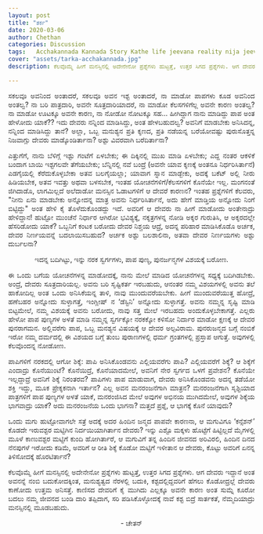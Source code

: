 ```yaml
---
layout: post
title: "ತರ್ಕ"
date: 2020-03-06
author: Chethan
categories: Discussion
tags:	Acchakannada Kannada Story Kathe life jeevana reality nija jeevana tarka prashegalu questions heaven earth vidhi
cover: "assets/tarka-acchakannada.jpg"
description: ಕೆಲವೊಮ್ಮೆ ‌ಹೀಗೆ ಮನಸ್ಸಿನಲ್ಲಿ ಅದೇನೇನೋ ಪ್ರಶ್ನೆಗಳು ಹುಟ್ಟತ್ತೆ, ಉತ್ತರ ಸಿಗದ ಪ್ರಶ್ನೆಗಳು. ಆಗ ದೇವರು ಇದ್ದಾನೆ ಅಂತ ಅವನನ್ನೆ ನಂಬಿ ಬದುಕೋದಕ್ಕಿಂದ, ಮನುಶ್ಯತ್ವದ ನೆರಳಲ್ಲಿ ಬದುಕಿ, ಕಶ್ಟದಲ್ಲಿದ್ದವರಿಗೆ ಹೆಗಲು ಕೊಡೋದ್ರಲ್ಲೆ ದೇವರು ಕಾಣೋದು ಉತ್ತಮ ಅನಿಸತ್ತೆ.

---
```


<p align ="justify">ಸಕಲವೂ ಅವನಿಂದ ಅಂತಾದರೆ, ಸಕಲವೂ ಅವನ ಇಶ್ಟ ಅಂತಾದರೆ, ನಾ ಮಾಡೋ ಪಾಪಗಳು ಕೂಡ ಅವನಿಂದ ಅಂತಲ್ವ? ನಾ ಬರಿ ಪಾತ್ರದಾರಿ, ಅವನೇ ಸೂತ್ರದಾರಿಯಾದರೆ, ನಾ ಮಾಡೋ ಕೆಲಸಗಳಿಗೆಲ್ಲ ಅವನೇ ಕಾರಣ ಅಂತಲ್ವ? ನಾ ಮಾಡೋ ಊಟಕ್ಕೂ ಅವನೇ ಕಾರಣ, ನಾ ನೋಡೋ ನೋಟಕ್ಕೂ ಸಹ... ಹೀಗಿದ್ದಾಗ ನಾನು ಮಾಡಿದ್ದು ಪಾಪ ಅಂತ ಹೇಳೋದು ಯಾಕೆ?? ಇದು ದೇವರು ನನ್ನಿಂದ ಮಾಡಿಸಿದ್ದು, ಅಂತ ಹೇಳಬಹುದಲ್ವ? ಅವನಿಗೆ ಮಾಡಬೇಕು ಅನಿಸಿದನ್ನ, ನನ್ನಿಂದ ಮಾಡಿಸಿದ್ದು ತಾನೆ? ಅಲ್ಲಾ, ಒಬ್ಬ ಮನುಶ್ಯನ ಪ್ರತಿ ಕ್ಶಣದ, ಪ್ರತಿ ನಡೆಯನ್ನ ಬರೆಯೋವಷ್ಟು ಪುರುಸೊತ್ತನ್ನ ನಿಜವಾಗ್ಲು ದೇವರು ಮಾಡ್ಕೊಂಡಿರ್ತಾನಾ? ಅಶ್ಟು ವಿವರವಾಗಿ ಬರೆದಿರ್ತಾನಾ? </p><!--more-->

<p align ="justify">ಎತ್ತುಗೆಗೆ, ನಾನು ಬೆಳಿಗ್ಗೆ ಇಶ್ಟು ಗಂಟೆಗೆ ಏಳಬೇಕು; ಈ ದಿಕ್ಕಿನಲ್ಲಿ ಮುಖ ಮಾಡಿ ಏಳಬೇಕು; ಎದ್ದ ನಂತರ ಆಕಳಿಕೆ ಬಂದಾಗ ಬಾಯಿ ಇಶ್ಟಗಲವೇ ತೆಗೆಯಬೇಕು; ಬೆನ್ನಿನಲ್ಲಿ ನವೆ ಬಂದ್ರೆ (ಅವನೇ ಯಾವ ಕ್ಶಣಕ್ಕೆ ಅಂತನೂ ನಿರ್ಧರಿಸಿರ್ತಾನೆ) ಎಡಗೈಯಲ್ಲಿ ಕೆರೆದುಕೊಳ್ಳಬೇಕಾ ಅತವ ಬಲಗೈಯಲ್ಲಾ; ಯಾವಾಗ ಸ್ನಾನ ಮಾಡ್ಬೇಕು, ಅದಕ್ಕೆ ಬಕೆಟ್ ಅಲ್ಲಿ ನೀರು ಹಿಡಿಯಬೇಕ, ಅತವ ಇವತ್ತು ಅಥವಾ ಬಳಸಬೇಕ, ಇಂತಹ ಯೋಚನೆಗಳಿಗೆ/ಕೆಲಸಗಳಿಗೆ ಕೊನೆಯೇ ಇಲ್ಲ. ಮಂಗನಂತೆ ಜಿಗಿದಾಡೊ, ಲಾಗಮಿಲ್ಲದೆ ಅಲೆದಾಡೋ ಮನಸ್ಸಿನ ಓಡಾಟಗಳಿಗೆ ಆ ದೇವರೆ ಕಾರಣನ? ಇಂತಹ ಪ್ರಶ್ನೆಗಳಿಗೆ ಕೆಲವರು, "ನೀನು ಏನು ಮಾಡಬೇಕು ಅನ್ನೋದನ್ನ ಮಾತ್ರ ಅವನು ನಿರ್ಧರಿಸಿರ್ತಾನೆ, ಅದು ಹೇಗೆ ಮಾಡ್ತಿಯ ಅನ್ನೋದು ನಿಂಗೆ ಬಿಟ್ಟಿದ್ದು" ಅಂತ ಹೇಳಿ ಕೈ ತೊಳೆದುಕೊಂಡದ್ದು ಇದೆ. ಅವರಿಗೆ ಆ ದೇವರು ನಾ ಹೀಗೆ ಮಾಡೋದು ಅಂತೇನಾದ್ರು ಹೇಳಿದ್ದಾನ! ಹುಟ್ಟೋ ಮುಂಚೆನೆ ನಿರ್ಧಾರ ಆಗಿರೋ ಭವಿಶ್ಯಕ್ಕೆ, ನಕ್ಶತ್ರಗಳನ್ನ ನೋಡಿ ಅಕ್ಶರ ಗುರುತಿಸಿ, ಆ ಅಕ್ಶರದಲ್ಲೇ ಹೆಸರಿಡೋದು ಯಾಕೆ? ಒಬ್ಬನಿಗೆ ಕಂಟಕ ಬರೋದು ದೇವರ ನಿಶ್ಚಯ ಆದ್ರೆ, ಅದನ್ನ ಪರಿಹಾರ ಮಾಡಿಸಿಕೊಡೊ ಅರ್ಚಕ, ದೇವರ ನಿರ್ಣಯವನ್ನೆ ಬದಲಾಯಿಸಬಹುದ? ಅರ್ಚಕ ಅಶ್ಟು ಬಲಶಾಲಿನಾ, ಅತವಾ ದೇವರ ನಿರ್ಣಯಗಳು ಅಶ್ಟು ದುರ್ಬಲನಾ?</p>

<p align ="center">ಇದನ್ನ ಬದಿಗಿಟ್ಟು, ಇನ್ನು ನರಕ ಸ್ವರ್ಗಗಳು, ಪಾಪ ಪುಣ್ಯ, ಪುನರ್ಜನ್ಮಗಳ ವಿಶಯಕ್ಕೆ ಬರೋಣ.</p>

<p align ="justify">ಈ ಒಂದು ಬಗೆಯ ಯೋಚನೆಗಳನ್ನ ಮಾಡೋದಕ್ಕೆ, ನಾನು ಮೇಲೆ ಮಾಡಿದ ಯೋಚನೆಗಳನ್ನ ಸಧ್ಯಕ್ಕೆ ಬದಿಗಿಡಬೇಕು. ಅಂದ್ರೆ, ದೇವರು ಸೂತ್ರದಾರಿಯಲ್ಲ. ಅವನು ಬರಿ ಸೃಷ್ಟಿಕರ್ತ ಇರಬಹುದು, ಆನಂತರ ನಮ್ಮ ವಿಶಯಗಳಲ್ಲಿ ಅವನು ತಲೆ ಹಾಕೋದಿಲ್ಲ ಅಂತ ಒಂದು ಅನಿಸಿಕೆಯನ್ನ ತಾಳಿ, ನಾವು ಮುಂದುವರೆಯಬೇಕು. ಹೀಗೆ ಮುಂದುವರೆಯುತ್ತ ಹೋದ್ರೆ, ಹಣೆಬಹರ ಅನ್ನೋದು ಸುಳ್ಳಾಗತ್ತೆ, ಇಂಗ್ಲೀಷ್ ನ ‘ಡೆಸ್ಟಿನಿ’ ಅನ್ನೋದು ಸುಳ್ಳಾಗತ್ತೆ. ಅವನು ನಮ್ಮನ್ನ ಸೃಷ್ಟಿ ಮಾಡಿ ಬಿಟ್ಟಮೇಲೆ, ನಮ್ಮ ವಿಶಯಕ್ಕೆ ಅವನು ಬರೋದು, ನಾವು ಸತ್ತ ಮೇಲೆ ಇರಬಹದು ಅಂದುಕೊಳ್ಳಬೇಕಾಗತ್ತೆ. ಎಲ್ಲರು ಹೇಳೋ ಪಾಪ ಪುಣ್ಯಗಳ ಅಳತೆ ಮಾಡಿ ನಮ್ಮನ್ನ ಸ್ವರ್ಗಕ್ಕೋ ನರಕಕ್ಕೋ ಕಳಿಸೋ ನಿರ್ದಾರ ಮಾಡೋ ಕ್ಷಣಕ್ಕೆ ಆ ದೇವರ ಪುನರಾಗಮನ. ಅಲ್ಲಿವರೆಗು ಪಾಪ, ಒಬ್ಬ ಮನಶ್ಯನ ವಿಷಯಕ್ಕೆ ಆ ದೇವರ ಅಲ್ಪವಿರಾಮ. ಪುನರುಜನ್ಮದ ಬಗ್ಗೆ ನಂಬಿಕೆ ಇರೋ ನಮ್ಮ ದರ್ಮದಲ್ಲಿ ಈ ವಿಶಯದ ಬಗ್ಗೆ ತುಂಬ ಪುರಾಣಗಳಲ್ಲಿ ಧರ್ಮ ಗ್ರಂತಗಳಲ್ಲಿ ಪ್ರಸ್ತಾಪ ಆಗುತ್ತೆ. ಅವುಗಳಲ್ಲಿ ಕೆಲವೊಂದನ್ನ ನೋಡೋಣ.</p>

<p align ="justify">ಪಾಪಿಗಳಿಗೆ ನರಕದಲ್ಲಿ ಆಗೋ ಶಿಕ್ಶೆ: ಪಾಪಿ ಅನಿಸಿಕೊಂಡವನು ಎಲ್ಲಿಯವರೆಗು ಪಾಪಿ? ಎಲ್ಲಿಯವರೆಗೆ ಶಿಕ್ಶೆ? ಆ ಶಿಕ್ಶೆಗೆ ಎಂದಾದ್ರು ಕೊನೆಯುಂಟೆ? ಕೊನೆಯಿದ್ರೆ, ಕೊನೆಯಾದಮೇಲೆ, ಅವನಿಗೆ ನೇರ ಸ್ವರ್ಗದ ಒಳಗೆ ಪ್ರವೇಶನ? ಕೊನೆಯೇ ಇಲ್ಲದ್ದಾದ್ರೆ ಅವನಿಗೆ ಶಿಕ್ಶೆ ನಿರಂತರವ? ಪಾಪಿಗಳು ಪಾಪ ಮಾಡುವಾಗ, ದೇವರು ಅನಿಸಿಕೊಂಡವನು ಅದನ್ನ ತಡೆಯೋ ಶಕ್ತಿ ಇದ್ದು, ಮೂಕ ಪ್ರೇಕ್ಶಕನಾಗಿ ಇರ್ತಾನ? ಎಲ್ಲ ಅವನ ಮನರಂಜನೆಗಾಗಿ ಮಾತ್ರನ? ಮನರಂಜನೆಗಾಗಿ ಸೃಶ್ಟಿಯಾದ ಪಾತ್ರಗಳಿಗೆ ಪಾಪ‌ ಪುಣ್ಯಗಳ ಅಳತೆ ಯಾಕೆ, ಮನರಂಜಿಸಿದ ಮೇಲೆ ಅವುಗಳ ಅಭಿನಯ ಮುಗಿದಮೇಲೆ, ಅವುಗಳ ಶಿಕ್ಶೆಯ ಭಾಗವಾದ್ರು ಯಾಕೆ? ಅದು ಮನರಂಜನೆಯ ಒಂದು ಭಾಗನಾ? ಮತ್ತದೆ ಪ್ರಶ್ನೆ, ಆ ಭಾಗಕ್ಕೆ ಕೊನೆ ಯಾವುದು?</p>

<p align ="justify">ಒಂದು ಮಗು‌ ಹುಟ್ಟೋವಾಗಲೇ ಸತ್ರೆ ಅದಕ್ಕೆ ಅದರ ಹಿಂದಿನ ಜನ್ಮದ ಪಾಪವೇ ಕಾರಣನಾ, ಆ ಮಗುವಿಗೂ ‘ಕನ್ಸೆಶನ್’ ಕೊಡದೇ ಇರುವಶ್ಟರ ಮಟ್ಟಿಗಿನ ನಿರ್ದಯಿಯಾಗಿರ್ತಾನ ದೇವರು? ಇನ್ನು ಎಶ್ಟೊ ಮಕ್ಕಳು ಹೊಟ್ಟೆಗೆ ಹಿಟ್ಟಿಲ್ಲದೆ ಮೈಗಳಲ್ಲಿ ಮೂಳೆ ಕಾಣುವಶ್ಟರ ಮಟ್ಟಿಗೆ ಕುಂದಿ ಹೋಗಿರ್ತಾರೆ, ಆ ಮಗುವಿಗೆ ತನ್ನ ಹಿಂದಿನ ಜೀವನದ ಅರಿವಿರಲಿ, ಹಿಂದಿನ ದಿನದ ನೆನಪುಗಳೆ ಇರೋದು ಕಡಿಮೆ, ಅವರಿಗೆ ಆ ರೀತಿ ಶಿಕ್ಶೆ ಕೊಡೋ ಮಟ್ಟಿಗೆ ಇಳೀತಾನ ಆ ದೇವರು, ಕೊಟ್ಟು ಅವರಿಗೆ ಏನನ್ನ ತಿಳಿಸೋದಕ್ಕೆ ಹೊರಟಿರ್ತಾನೆ?</p>

<p align ="justify">ಕೆಲವೊಮ್ಮೆ ‌ಹೀಗೆ ಮನಸ್ಸಿನಲ್ಲಿ ಅದೇನೇನೋ ಪ್ರಶ್ನೆಗಳು ಹುಟ್ಟತ್ತೆ, ಉತ್ತರ ಸಿಗದ ಪ್ರಶ್ನೆಗಳು. ಆಗ ದೇವರು ಇದ್ದಾನೆ ಅಂತ ಅವನನ್ನೆ ನಂಬಿ ಬದುಕೋದಕ್ಕಿಂತ, ಮನುಶ್ಯತ್ವದ ನೆರಳಲ್ಲಿ ಬದುಕಿ, ಕಶ್ಟದಲ್ಲಿದ್ದವರಿಗೆ ಹೆಗಲು ಕೊಡೋದ್ರಲ್ಲೆ ದೇವರು ಕಾಣೋದು ಉತ್ತಮ ಅನಿಸತ್ತೆ. ಕಾಣಿಸದ ದೇವರಿಗೆ ಕೈ ಮುಗಿದು ಎಲ್ಲಕ್ಕೂ ಅವನೇ ಕಾರಣ ಅಂತ ಸುಮ್ನೆ ಕೂರೋ ಬದಲು ನಮ್ಮ ಜೀವನದ ಬಂಡಿ ದಾರಿ ತಪ್ಪಿದಾಗ, ಸರಿ ಪಡಿಸಿಕೊಳ್ಳೋದಕ್ಕೆ ನಾವೆ ಕಶ್ಟ ಬಿದ್ರೆ  ಸಾರ್ತಕತೆ, ನೆಮ್ಮದಿಯಾದ್ರು ಮನಸ್ಸಿನಲ್ಲಿ ಮೂಡಬಹುದು.</p>

<p align ="center">- ಚೇತನ್</p>

